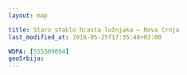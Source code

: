 ```yaml
---
layout: map

title: Staro stablo hrasta lužnjaka – Nova Crnja
last_modified_at: 2018-05-25T17:35:48+02:00

WDPA: [555589094]
geoSrbija:
---
```

